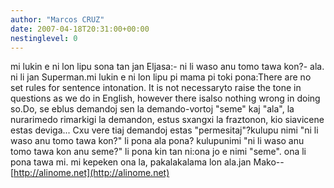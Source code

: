 ```yaml
---
author: "Marcos CRUZ"
date: 2007-04-18T20:31:00+00:00
nestinglevel: 0
---
```

mi lukin e ni lon lipu sona tan jan Eljasa:- ni li waso anu tomo tawa kon?- ala. ni li jan Superman.mi lukin e ni lon lipu pi mama pi toki pona:There are no set rules for sentence intonation. It is not necessaryto raise the tone in questions as we do in English, however there isalso nothing wrong in doing so.Do, se eblus demandoj sen la demando-vortoj "seme" kaj "ala", la nurarimedo rimarkigi la demandon, estus sxangxi la fraztonon, kio siavicene estas deviga... Cxu vere tiaj demandoj estas "permesitaj"?kulupu nimi "ni li waso anu tomo tawa kon?" li pona ala pona? kulupunimi "ni li waso anu tomo tawa kon anu seme?" li pona kin tan ni:ona jo e nimi "seme". ona li pona tawa mi. mi kepeken ona la, pakalakalama lon ala.jan Mako--
[http://alinome.net](http://alinome.net)